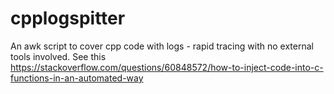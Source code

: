# cpplogspitter
An awk script to cover cpp code with logs - rapid tracing with no external tools involved.
See this https://stackoverflow.com/questions/60848572/how-to-inject-code-into-c-functions-in-an-automated-way
